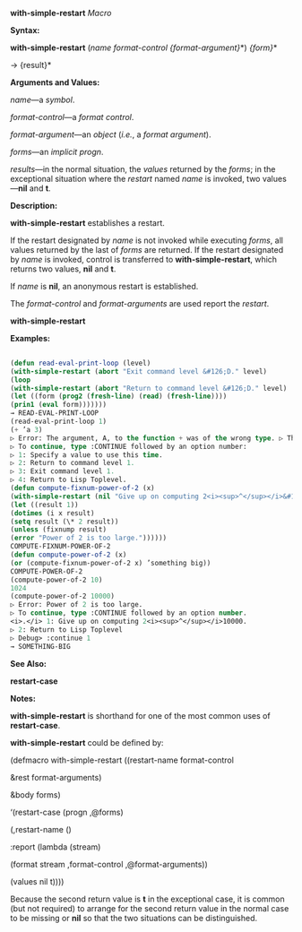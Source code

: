 **with-simple-restart** *Macro* 



**Syntax:** 



**with-simple-restart** (*name format-control \{format-argument\}*\*) *\{form\}*\* 



→ \{result\}\* 



**Arguments and Values:** 



*name*—a *symbol*. 



*format-control*—a *format control*. 



*format-argument*—an *object* (*i.e.*, a *format argument*). 



*forms*—an *implicit progn*. 



*results*—in the normal situation, the *values* returned by the *forms*; in the exceptional situation where the *restart* named *name* is invoked, two values—**nil** and **t**. 



**Description:** 



**with-simple-restart** establishes a restart. 



If the restart designated by *name* is not invoked while executing *forms*, all values returned by the last of *forms* are returned. If the restart designated by *name* is invoked, control is transferred to **with-simple-restart**, which returns two values, **nil** and **t**. 



If *name* is **nil**, an anonymous restart is established. 



The *format-control* and *format-arguments* are used report the *restart*. 







 



 



**with-simple-restart** 



**Examples:**
```lisp
 
(defun read-eval-print-loop (level) 
(with-simple-restart (abort "Exit command level &#126;D." level) 
(loop 
(with-simple-restart (abort "Return to command level &#126;D." level) 
(let ((form (prog2 (fresh-line) (read) (fresh-line)))) 
(prin1 (eval form))))))) 
→ READ-EVAL-PRINT-LOOP 
(read-eval-print-loop 1) 
(+ ’a 3) 
▷ Error: The argument, A, to the function + was of the wrong type. ▷ The function expected a number. 
▷ To continue, type :CONTINUE followed by an option number: 
▷ 1: Specify a value to use this time. 
▷ 2: Return to command level 1. 
▷ 3: Exit command level 1. 
▷ 4: Return to Lisp Toplevel. 
(defun compute-fixnum-power-of-2 (x) 
(with-simple-restart (nil "Give up on computing 2<i><sup>^</sup></i>&#126;D." x) 
(let ((result 1)) 
(dotimes (i x result) 
(setq result (\* 2 result)) 
(unless (fixnump result) 
(error "Power of 2 is too large.")))))) 
COMPUTE-FIXNUM-POWER-OF-2 
(defun compute-power-of-2 (x) 
(or (compute-fixnum-power-of-2 x) ’something big)) 
COMPUTE-POWER-OF-2 
(compute-power-of-2 10) 
1024 
(compute-power-of-2 10000) 
▷ Error: Power of 2 is too large. 
▷ To continue, type :CONTINUE followed by an option number. 
<i>.</i> 1: Give up on computing 2<i><sup>^</sup></i>10000. 
▷ 2: Return to Lisp Toplevel 
▷ Debug> :continue 1 
→ SOMETHING-BIG 

```
**See Also:** 



**restart-case** 



**Notes:** 



**with-simple-restart** is shorthand for one of the most common uses of **restart-case**. 



 



 



**with-simple-restart** could be defined by: 



(defmacro with-simple-restart ((restart-name format-control 



&amp;rest format-arguments) 



&amp;body forms) 



‘(restart-case (progn ,@forms) 



(,restart-name () 



:report (lambda (stream) 



(format stream ,format-control ,@format-arguments)) 



(values nil t)))) 



Because the second return value is **t** in the exceptional case, it is common (but not required) to arrange for the second return value in the normal case to be missing or **nil** so that the two situations can be distinguished. 



